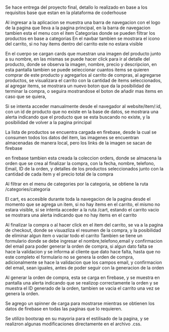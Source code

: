 Se hace entrega del proyecto final, detallo lo realizado en base a los requisitos base que estan en la plataforma de coderhouse

Al ingresar a la aplicacion se muestra una barra de navegacion con el logo de la pagina que lleva a la pagina principal, en la barra de navegacion tambien esta el menu con el item
Categorias donde se pueden filtrar los productos en base a categorias
En el navbar tambien se mostrara el icono del carrito, si no hay items dentro del carrito este no estara visible

En el cuerpo se cargan cards que muestran una imagen del producto junto a su nombre, en las mismas se puede hacer click para ir al detalle del producto, donde se observa la imagen, nombre, precio y descripcion,
en esta pantalla tambien se puede seleccionar cuantos items se quieren comprar de este producto y agregarlos al carrito de compras, al agregarse productos, se visualizara el carrito
con la cantidad de items seleccionados, al agregar items, se mostrara un nuevo boton que da la posibilidad de terminar la compra, o seguira mostrandose el boton de añadir mas items en caso que se quiera,

Si se intenta acceder manualmente desde el navegador al website/item/:id, con un id de producto que no existe en la base de datos, se mostrara una alerta indicando que el producto que se esta buscando no existe, y la posibilidad de volver a la pagina principal

La lista de productos se encuentra cargada en firebase, desde la cual se consumen todos los datos del item, las imagenes se encuentran almacenadas de manera local, pero los links de la imagen se sacan de firebase

en firebase tambien esta creada la coleccion orders, donde se almacena la orden que se crea al finalizar la compra, con la fecha, nombre, telefono, Email, ID de la orden, y detalles de los productos seleccionados junto con la cantidad de cada item y el precio total de la compra

Al filtrar en el menu de categories por la categoria, se obtiene la ruta /categories/categoria

El cart, es accesible durante toda la navegacion de la pagina desde el momento que se agrega un item, si no hay items en el carrito, el mismo no estara visible, si se intenta acceder a la ruta /cart, estando el carrito vacio se mostrara una alerta indicando que no hay items en el carrito

Al finalizar la compra o al hacer click en el item del carrito, se va a la pagina de checkout, donde se visuazliza el resumen de la compra, y la posibilidad de eliminar algun item o vaciar todo el carrito
Tambien se tiene un formulario donde se debe ingresar el nombre,telefono,email y confirmacion del email para poder generar la orden de compra, si algun dato falta se hace la validacion y se informa al cliente que dato hace falta, hasta que no este completo el formulario no se genera la orden de compra, adicionalmente se hace la validacion que los campos email, y confirmacion del email, sean iguales, antes de poder seguir con la generacion de la orden

Al generar la orden de compra, esta se carga en firebase, y se muestra en pantalla una alerta indicando que se realizop correctamente la orden y se muestra el ID generado de la orden, tambien se vacia el carrito una vez se genera la orden.

Se agrego un spinner de carga para mostrarse mientras se obtienen los datos de firebase en todas las paginas que lo requieren.

Se utilizo bootsrap en su mayoria para el estilisado de la pagina, y se realizron algunas modificaciones directamente en el archivo .css.

